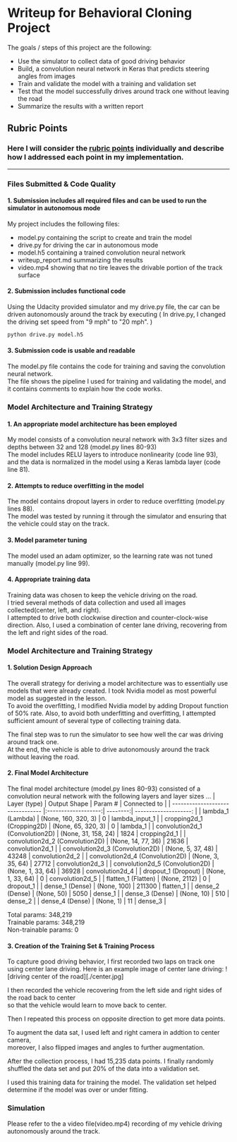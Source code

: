 # **Writeup for Behavioral Cloning Project** 

The goals / steps of this project are the following:
* Use the simulator to collect data of good driving behavior
* Build, a convolution neural network in Keras that predicts steering angles from images
* Train and validate the model with a training and validation set
* Test that the model successfully drives around track one without leaving the road
* Summarize the results with a written report


## Rubric Points
### Here I will consider the [rubric points](https://review.udacity.com/#!/rubrics/432/view) individually and describe how I addressed each point in my implementation.  

---
### Files Submitted & Code Quality

#### 1. Submission includes all required files and can be used to run the simulator in autonomous mode

My project includes the following files:
* model.py containing the script to create and train the model
* drive.py for driving the car in autonomous mode
* model.h5 containing a trained convolution neural network 
* writeup_report.md summarizing the results
* video.mp4 showing that no tire leaves the drivable portion of the track surface

#### 2. Submission includes functional code
Using the Udacity provided simulator and my drive.py file, the car can be driven autonomously around the track by executing 
( In drive.py, I changed the driving set speed from "9 mph" to "20 mph". )
```sh
python drive.py model.h5
```

#### 3. Submission code is usable and readable

The model.py file contains the code for training and saving the convolution neural network.  
The file shows the pipeline I used for training and validating the model, and it contains comments to explain how the code works.

### Model Architecture and Training Strategy

#### 1. An appropriate model architecture has been employed

My model consists of a convolution neural network with 3x3 filter sizes and depths between 32 and 128 (model.py lines 80-93)   
The model includes RELU layers to introduce nonlinearity (code line 93),  
and the data is normalized in the model using a Keras lambda layer (code line 81). 

#### 2. Attempts to reduce overfitting in the model
The model contains dropout layers in order to reduce overfitting (model.py lines 88).   
The model was tested by running it through the simulator and ensuring that the vehicle could stay on the track.

#### 3. Model parameter tuning
The model used an adam optimizer, so the learning rate was not tuned manually (model.py line 99).

#### 4. Appropriate training data
Training data was chosen to keep the vehicle driving on the road.  
I tried several methods of data collection and used all images collected(center, left, and right).  
I attempted to drive both clockwise direction and counter-clock-wise direction.
Also, I used a combination of center lane driving, recovering from the left and right sides of the road. 


### Model Architecture and Training Strategy

#### 1. Solution Design Approach

The overall strategy for deriving a model architecture was to essentially use models that were already created.
I took Nvidia model as most powerful model as suggested in the lesson.  
To avoid the overfitting, I modified Nvidia model by adding Dropout function of 50% rate.
Also, to avoid both underfitting and overfitting, I attempted sufficient amount of several type of collecting training data.

The final step was to run the simulator to see how well the car was driving around track one.  
At the end, the vehicle is able to drive autonomously around the track without leaving the road.

#### 2. Final Model Architecture

The final model architecture (model.py lines 80-93) consisted of a convolution neural network with the following layers and layer sizes ...
| Layer (type)                     | Output Shape        | Param #  | Connected to          |
| -------------------------------- |:-------------------:| --------:| --------------------: |
| lambda_1 (Lambda)                | (None, 160, 320, 3) | 0        | lambda_input_1  |
| cropping2d_1 (Cropping2D)        | (None, 65, 320, 3)  | 0        | lambda_1        |
| convolution2d_1 (Convolution2D)  | (None, 31, 158, 24) | 1824     | cropping2d_1    |
| convolution2d_2 (Convolution2D)  | (None, 14, 77, 36)  | 21636    | convolution2d_1 |
| convolution2d_3 (Convolution2D)  | (None, 5, 37, 48)   | 43248    | convolution2d_2 |
| convolution2d_4 (Convolution2D)  | (None, 3, 35, 64)   | 27712    | convolution2d_3 |
| convolution2d_5 (Convolution2D)  | (None, 1, 33, 64)   | 36928    | convolution2d_4 |
| dropout_1 (Dropout)              | (None, 1, 33, 64)   | 0        | convolution2d_5 |
| flatten_1 (Flatten)              | (None, 2112)        | 0        | dropout_1       |
| dense_1 (Dense)                  | (None, 100)         | 211300   | flatten_1       |
| dense_2 (Dense)                  | (None, 50)          | 5050     | dense_1         |
| dense_3 (Dense)                  | (None, 10)          | 510      | dense_2         |
| dense_4 (Dense)                  | (None, 1)           | 11       | dense_3         |

Total params: 348,219  
Trainable params: 348,219  
Non-trainable params: 0  


#### 3. Creation of the Training Set & Training Process

To capture good driving behavior, I first recorded two laps on track one using center lane driving. Here is an example image of center lane driving:
![driving center of the road][./center.jpg]

I then recorded the vehicle recovering from the left side and right sides of the road back to center  
so that the vehicle would learn to  move back to center.  

Then I repeated this process on opposite direction to get more data points.  

To augment the data sat, I used left and right camera in addtion to center camera,  
moreover, I also flipped images and angles to further augmentation. 

After the collection process, I had 15,235 data points.
I finally randomly shuffled the data set and put 20% of the data into a validation set. 

I used this training data for training the model. The validation set helped determine if the model was over or under fitting.  

### Simulation
Please refer to the a video file(video.mp4) recording of my vehicle driving autonomously around the track. 


